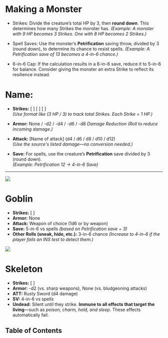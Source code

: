 
# Making a Monster

<!--- Converting OSRs Monster to Barebones RPG--->

<!--- Strikes Conversion--->
- Strikes: Divide the creature’s total HP by 3, then **round down**. This determines how many Strikes the monster has.
  *(Example: A monster with 9 HP becomes 3 Strikes. One with 8 HP becomes 2 Strikes.)*

<!--- Spell Saving Stat --->
- Spell Saves: Use the monster’s **Petrification** saving throw, divided by 3 (round down), to determine its chance to resist spells.
 *(Example: A Petrification save of 13 becomes a 4-in-6 chance.)*

<!--- 6-in-6 Cap --->
- 6-in-6 Cap: If the calculation results in a 6-in-6 save, reduce it to 5-in-6 for balance. Consider giving the monster an extra Strike to reflect its resilience instead.



<!-- Monster Template -->

# Name:
- **Strikes:** [ ] [ ] [ ]  
  *(Use format like (3 HP / 3) to track total Strikes. Each Strike = 1 HP.)*

- **Armor:** None / -d2 / -d4 / -d6 / -d8  *Damage Reduction*
  *(Roll to reduce incoming damage.)*

- **Attack:** [Name of attack] (d4 / d6 / d8 / d10 / d12)  
  *(Use the source's listed damage—no conversion needed.)*

- **Save:** For spells, use the creature’s **Petrification** save divided by 3 (round down).  
  *(Example: Petrification 12 → 4-in-6 Save)*

---

<!--- Monster Example --->
![](imgAddressHere)

# Goblin
- **Strikes:** [ ]  
- **Armor:** None  
- **Attack:** Weapon of choice (1d6 or by weapon)  
- **Save:** 5-in-6 vs spells *(based on Petrification save ÷ 3)*  
- **Other Rolls (sneak, hide, etc.):** 3-in-6 chance  *(Increase to 4-in-6 if the player fails an INS test to detect them.)*


<!--- Monster Example #2 --->
![](imgAddressHere)

# Skeleton
- **Strikes:** [ ]  
- **Armor:** -d2 (vs. sharp weapons), None (vs. bludgeoning attacks)  
- **ATT:** Rusty Sword (d4 damage)  
- **SV:** 4-in-6 vs spells  
- **Undead:** Silent until they strike. **Immune to all effects that target the living**—such as *poison, charm, hold, and sleep*. These effects automatically fail.

<!--- Alphabetical Order --->

<!--- TOC for Monsters --->

## Table of Contents

